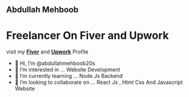 ## Abdullah Mehboob

# Freelancer On Fiver and Upwork
visit my **<a href="https://www.fiverr.com/abdullahmaaz17?public_mode=true" target="_blank">Fiver</a>** and **<a href="https://www.upwork.com/freelancers/~0137206d2c20045e44" target="_blank">Upwork</a>** Profile


- 👋 Hi, I’m @abdullahmehboob20s
- 👀 I’m interested in ... Website Development
- 🌱 I’m currently learning ... Node Js Backend
- 💞️ I’m looking to collaborate on ... React Js , Html Css And Javascript Website


